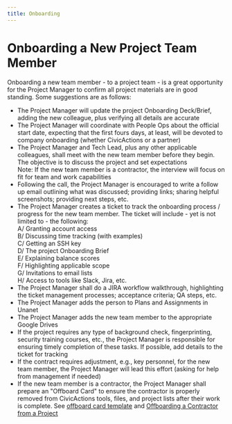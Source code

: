 ```yaml
---
title: Onboarding
---
```


# Onboarding a New Project Team Member

Onboarding a new team member - to a project team - is a great opportunity for the Project Manager to confirm all project materials are in good standing. Some suggestions are as follows:

- The Project Manager will update the project Onboarding Deck/Brief, adding the new colleague, plus verifying all details are accurate
- The Project Manager will coordinate with People Ops about the official start date, expecting that the first fours days, at least, will be devoted to company onboarding (whether CivicActions or a partner)
- The Project Manager and Tech Lead, plus any other applicable colleagues, shall meet with the new team member before they begin. The objective is to discuss the project and set expectations
  <br>Note: If the new team member is a contractor, the interview will focus on fit for team and work capabilities
- Following the call, the Project Manager is encouraged to write a follow up email outlining what was discussed; providing links; sharing helpful screenshots; providing next steps, etc.
- The Project Manager creates a ticket to track the onboarding process / progress for the new team member. The ticket will include - yet is not limited to - the following:
  <br>A/ Granting account access
  <br>B/ Discussing time tracking (with examples)
  <br>C/ Getting an SSH key
  <br>D/ The project Onboarding Brief
  <br>E/ Explaining balance scores
  <br>F/ Highlighting applicable scope
  <br>G/ Invitations to email lists
  <br>H/ Access to tools like Slack, Jira, etc.
- The Project Manager shall do a JIRA workflow walkthrough, highlighting the ticket management processes; acceptance criteria; QA steps, etc.
- The Project Manager adds the person to Plans and Assignments in Unanet
- The Project Manager adds the new team member to the appropriate Google Drives
- If the project requires any type of background check, fingerprinting, security training courses, etc., the Project Manager is responsible for ensuring timely completion of these tasks. If possible, add details to the ticket for tracking
- If the contract requires adjustment, e.g., key personnel, for the new team member, the Project Manager will lead this effort (asking for help from management if needed)
- If the new team member is a contractor, the Project Manager shall prepare an "Offboard Card" to ensure the contractor is properly removed from CivicActions tools, files, and project lists after their work is complete. See [offboard card template](https://trello.com/c/sXpzezNI/60-offboard-template) and [Offboarding a Contractor from a Project](project-offboarding.md)
